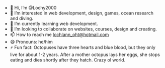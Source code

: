 - 👋 Hi, I’m @Lochy2000
- 👀 I’m interested in web development, design, games, ocean research and diving.
- 🌱 I’m currently learning web development.
- 💞️ I’m looking to collaborate on websites, courses, design and creating.
- 📫 How to reach me lochlann_oht@hotmail.com
- 😄 Pronouns: he/him
- ⚡ Fun fact: Octopuses have three hearts and blue blood, but they only live for about 1-2 years. After a mother octopus lays her eggs, she stops eating and dies shortly after they hatch. Crazy ol world.

<!---
Lochy2000/Lochy2000 is a ✨ special ✨ repository because its `README.md` (this file) appears on your GitHub profile.
You can click the Preview link to take a look at your changes.
--->
